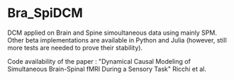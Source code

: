 # Bra_SpiDCM

DCM applied on Brain and Spine simoultaneous data using mainly SPM.
Other beta implementations are available in Python and Julia (however, still more tests are needed to prove their stability).

Code availability of the paper : "Dynamical Causal Modeling of Simultaneous Brain-Spinal fMRI During a Sensory Task" Ricchi et al.
